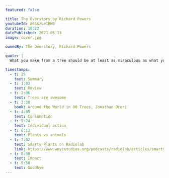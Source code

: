 ```yaml
---
featured: false

title: The Overstory by Richard Powers
youtubeId: A6SKzbeIRW8
duration: 10:22
datePublished: 2021-05-13
image: cover.jpg

ownedBy: The Overstory, Richard Powers

quote: |
  What you make from a tree should be at least as miraculous as what you cut down.

timestamps:
  - t: 25
    text: Summary
  - t: 1:03
    text: Review
  - t: 2:06
    text: Trees are awesome
  - t: 3:30
    book: Around the World in 80 Trees, Jonathan Drori
  - t: 4:05
    text: Consumption
  - t: 5:24
    text: Individual action
  - t: 6:13
    text: Plants vs animals
  - t: 7:02
    text: Smarty Plants on Radiolab
    link: https://www.wnycstudios.org/podcasts/radiolab/articles/smarty-plants
  - t: 8:38
    text: Impact
  - t: 9:58
    text: Goodbye
---
```

